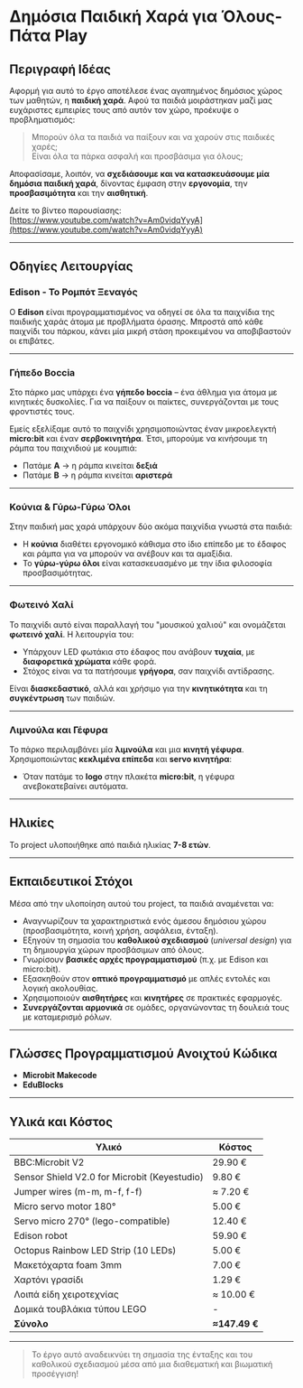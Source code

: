 # Δημόσια Παιδική Χαρά για Όλους-Πάτα Play

## Περιγραφή Ιδέας

Αφορμή για αυτό το έργο αποτέλεσε ένας αγαπημένος δημόσιος χώρος των μαθητών, η **παιδική χαρά**. Αφού τα παιδιά μοιράστηκαν μαζί μας ευχάριστες εμπειρίες τους από αυτόν τον χώρο, προέκυψε ο προβληματισμός:

> Μπορούν όλα τα παιδιά να παίξουν και να χαρούν στις παιδικές χαρές;  
> Είναι όλα τα πάρκα ασφαλή και προσβάσιμα για όλους;

Αποφασίσαμε, λοιπόν, να **σχεδιάσουμε και να κατασκευάσουμε μία δημόσια παιδική χαρά**, δίνοντας έμφαση στην **εργονομία**, την **προσβασιμότητα** και την **αισθητική**.

Δείτε το βίντεο παρουσίασης:  
[https://www.youtube.com/watch?v=Am0vidqYyyA](https://www.youtube.com/watch?v=Am0vidqYyyA)

---

## Οδηγίες Λειτουργίας

### Edison - Το Ρομπότ Ξεναγός

Ο **Edison** είναι προγραμματισμένος να οδηγεί σε όλα τα παιχνίδια της παιδικής χαράς άτομα με προβλήματα όρασης. Μπροστά από κάθε παιχνίδι του πάρκου, κάνει μία μικρή στάση προκειμένου να αποβιβαστούν οι επιβάτες.

---

### Γήπεδο Boccia

Στο πάρκο μας υπάρχει ένα **γήπεδο boccia** – ένα άθλημα για άτομα με κινητικές δυσκολίες. Για να παίξουν οι παίκτες, συνεργάζονται με τους φροντιστές τους.

Εμείς εξελίξαμε αυτό το παιχνίδι χρησιμοποιώντας έναν μικροελεγκτή **micro:bit** και έναν **σερβοκινητήρα**. Έτσι, μπορούμε να κινήσουμε τη ράμπα του παιχνιδιού με κουμπιά:

- Πατάμε **A** → η ράμπα κινείται **δεξιά**
- Πατάμε **B** → η ράμπα κινείται **αριστερά**

---

### Κούνια & Γύρω-Γύρω Όλοι

Στην παιδική μας χαρά υπάρχουν δύο ακόμα παιχνίδια γνωστά στα παιδιά:

- Η **κούνια** διαθέτει εργονομικό κάθισμα στο ίδιο επίπεδο με το έδαφος και ράμπα για να μπορούν να ανέβουν και τα αμαξίδια.
- Το **γύρω-γύρω όλοι** είναι κατασκευασμένο με την ίδια φιλοσοφία προσβασιμότητας.

---

### Φωτεινό Χαλί

Το παιχνίδι αυτό είναι παραλλαγή του "μουσικού χαλιού" και ονομάζεται **φωτεινό χαλί**. Η λειτουργία του:

- Υπάρχουν LED φωτάκια στο έδαφος που ανάβουν **τυχαία**, με **διαφορετικά χρώματα** κάθε φορά.
- Στόχος είναι να τα πατήσουμε **γρήγορα**, σαν παιχνίδι αντίδρασης.

Είναι **διασκεδαστικό**, αλλά και χρήσιμο για την **κινητικότητα** και τη **συγκέντρωση** των παιδιών.

---

### Λιμνούλα και Γέφυρα

Το πάρκο περιλαμβάνει μία **λιμνούλα** και μια **κινητή γέφυρα**. Χρησιμοποιώντας **κεκλιμένα επίπεδα** και **servo κινητήρα**:

- Όταν πατάμε το **logo** στην πλακέτα **micro:bit**, η γέφυρα ανεβοκατεβαίνει αυτόματα.

---

## Ηλικίες

Το project υλοποιήθηκε από παιδιά ηλικίας **7-8 ετών**.

---

## Εκπαιδευτικοί Στόχοι

Μέσα από την υλοποίηση αυτού του project, τα παιδιά αναμένεται να:

- Αναγνωρίζουν τα χαρακτηριστικά ενός άμεσου δημόσιου χώρου (προσβασιμότητα, κοινή χρήση, ασφάλεια, ένταξη).
- Εξηγούν τη σημασία του **καθολικού σχεδιασμού** (*universal design*) για τη δημιουργία χώρων προσβάσιμων από όλους.
- Γνωρίσουν **βασικές αρχές προγραμματισμού** (π.χ. με Edison και micro:bit).
- Εξασκηθούν στον **οπτικό προγραμματισμό** με απλές εντολές και λογική ακολουθίας.
- Χρησιμοποιούν **αισθητήρες** και **κινητήρες** σε πρακτικές εφαρμογές.
- **Συνεργάζονται αρμονικά** σε ομάδες, οργανώνοντας τη δουλειά τους με καταμερισμό ρόλων.

---

## Γλώσσες Προγραμματισμού Ανοιχτού Κώδικα

- **Microbit Makecode**
- **EduBlocks**

---

## Υλικά και Κόστος

| Υλικό | Κόστος |
|-------|--------|
| BBC:Microbit V2 | 29.90 € |
| Sensor Shield V2.0 for Microbit (Keyestudio) | 9.80 € |
| Jumper wires (m-m, m-f, f-f) | ≈ 7.20 € |
| Micro servo motor 180° | 5.00 € |
| Servo micro 270° (lego-compatible) | 12.40 € |
| Edison robot | 59.90 € |
| Octopus Rainbow LED Strip (10 LEDs) | 5.00 € |
| Μακετόχαρτα foam 3mm | 7.00 € |
| Χαρτόνι γρασίδι | 1.29 € |
| Λοιπά είδη χειροτεχνίας | ≈ 10.00 € |
| Δομικά τουβλάκια τύπου LEGO | - |
| **Σύνολο** | **≈147.49 €** |

---

> Το έργο αυτό αναδεικνύει τη σημασία της ένταξης και του καθολικού σχεδιασμού μέσα από μια διαθεματική και βιωματική προσέγγιση!
